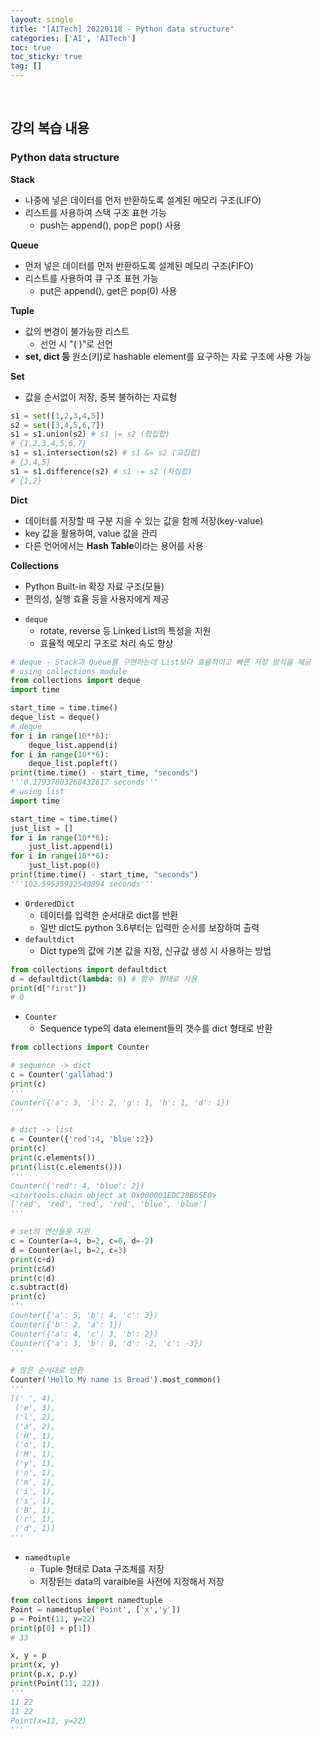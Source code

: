 ```yaml
---
layout: single
title: "[AITech] 20220118 - Python data structure"
categories: ['AI', 'AITech']
toc: true
toc_sticky: true
tag: []
---
```




<br>

## 강의 복습 내용

### Python data structure

**Stack**

* 나중에 넣은 데이터를 먼저 반환하도록 설계된 메모리 구조(LIFO)
* 리스트를 사용하여 스택 구조 표현 가능
  * push는 append(), pop은 pop() 사용

**Queue**

* 먼저 넣은 데이터를 먼저 반환하도록 설계된 메모리 구조(FIFO)
* 리스트를 사용하여 큐 구조 표현 가능
  * put은 append(), get은 pop(0) 사용

**Tuple**

* 값의 변경이 불가능한 리스트
  * 선언 시 "( )"로 선언
* **set, dict 등** 원소(키)로 hashable element를 요구하는 자료 구조에 사용 가능

**Set**

* 값을 순서없이 저장, 중복 불허하는 자료형

```python
s1 = set([1,2,3,4,5])
s2 = set([3,4,5,6,7])
s1 = s1.union(s2) # s1 |= s2 (합집합)
# {1,2,3,4,5,6,7}
s1 = s1.intersection(s2) # s1 &= s2 (교집합)
# {3,4,5}
s1 = s1.difference(s2) # s1 -= s2 (차집합)
# {1,2}
```

**Dict**

* 데이터를 저장할 때 구분 지을 수 있는 값을 함께 저장(key-value)
* key 값을 활용하여, value 값을 관리
* 다른 언어에서는 **Hash Table**이라는 용어를 사용

**Collections**

* Python Built-in 확장 자료 구조(모듈)
* 편의성, 실행 효율 등을 사용자에게 제공

- `deque`
  - rotate, reverse 등 Linked List의 특성을 지원
  - 효율적 메모리 구조로 처리 속도 향상

```python
# deque - Stack과 Queue를 구현하는데 List보다 효율적이고 빠른 저장 방식을 제공
# using collections module
from collections import deque
import time

start_time = time.time()
deque_list = deque()
# deque
for i in range(10**6):
    deque_list.append(i)
for i in range(10**6):
    deque_list.popleft()
print(time.time() - start_time, "seconds")
'''0.17937803268432617 seconds'''
# using list
import time

start_time = time.time()
just_list = []
for i in range(10**6):
    just_list.append(i)
for i in range(10**6):
    just_list.pop(0)
print(time.time() - start_time, "seconds")
'''102.59535932540894 seconds'''
```

* `OrderedDict`
  * 데이터를 입력한 순서대로 dict를 반환
  * 일반 dict도 python 3.6부터는 입력한 순서를 보장하여 출력
* `defaultdict`
  * Dict type의 값에 기본 값을 지정, 신규값 생성 시 사용하는 방법

```python
from collections import defaultdict
d = defaultdict(lambda: 0) # 함수 형태로 사용
print(d["first"])
# 0
```

* `Counter`
  * Sequence type의 data element들의 갯수를 dict 형태로 반환

```python
from collections import Counter

# sequence -> dict
c = Counter('gallahad')
print(c)
'''
Counter({'a': 3, 'l': 2, 'g': 1, 'h': 1, 'd': 1})
'''

# dict -> list
c = Counter({'red':4, 'blue':2})
print(c)
print(c.elements())
print(list(c.elements()))
'''
Counter({'red': 4, 'blue': 2})
<itertools.chain object at 0x000001EDC28B65E0>
['red', 'red', 'red', 'red', 'blue', 'blue']
'''

# set의 연산들을 지원
c = Counter(a=4, b=2, c=0, d=-2)
d = Counter(a=1, b=2, c=3)
print(c+d)
print(c&d)
print(c|d)
c.subtract(d)
print(c)
'''
Counter({'a': 5, 'b': 4, 'c': 3})
Counter({'b': 2, 'a': 1})
Counter({'a': 4, 'c': 3, 'b': 2})
Counter({'a': 3, 'b': 0, 'd': -2, 'c': -3})
'''

# 많은 순서대로 반환
Counter('Hello My name is Bread').most_common()
'''
[(' ', 4),
 ('e', 3),
 ('l', 2),
 ('a', 2),
 ('H', 1),
 ('o', 1),
 ('M', 1),
 ('y', 1),
 ('n', 1),
 ('m', 1),
 ('i', 1),
 ('s', 1),
 ('B', 1),
 ('r', 1),
 ('d', 1)]
'''
```

* `namedtuple`
  * Tuple 형태로 Data 구조체를 저장
  * 저장된는 data의 varaible을 사전에 지정해서 저장

```python
from collections import namedtuple
Point = namedtuple('Point', ['x','y'])
p = Point(11, y=22)
print(p[0] + p[1])
# 33

x, y = p
print(x, y)
print(p.x, p.y)
print(Point(11, 22))
'''
11 22
11 22
Point(x=11, y=22)
'''
```



<br>
